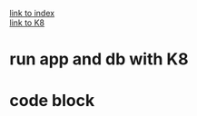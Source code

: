 [link to index](/readme.md)  
[link to K8](/Documentation/docs/kubernetes.md)  
# run app and db with K8


# code block
